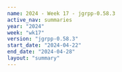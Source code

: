 ```yaml
---
name: 2024 - Week 17 - jgrpp-0.58.3
active_nav: summaries
year: "2024"
week: "wk17"
version: "jgrpp-0.58.3"
start_date: "2024-04-22"
end_date: "2024-04-28"
layout: "summary"
---
```

